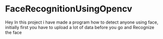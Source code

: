 # FaceRecognitionUsingOpencv
Hey In this project i have made a program how to detect anyone using face, initially first you have to upload a lot of data before you go and Recognize the face
